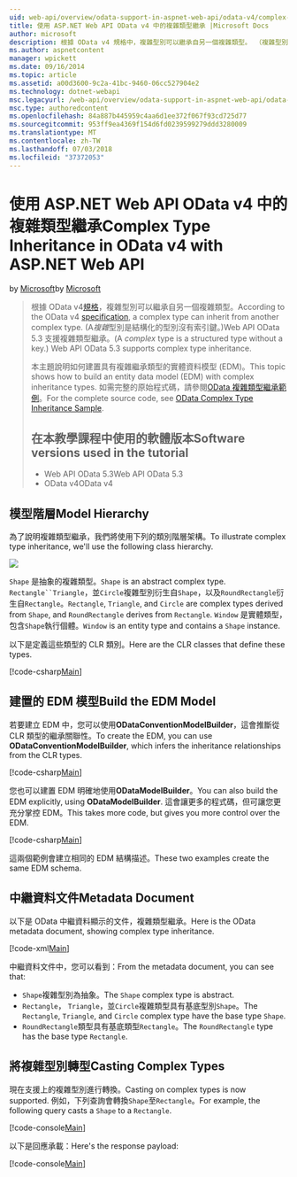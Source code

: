 ```yaml
---
uid: web-api/overview/odata-support-in-aspnet-web-api/odata-v4/complex-type-inheritance-in-odata-v4
title: 使用 ASP.NET Web API OData v4 中的複雜類型繼承 |Microsoft Docs
author: microsoft
description: 根據 OData v4 規格中，複雜型別可以繼承自另一個複雜類型。 （複雜型別是結構化的型別沒有索引鍵）。Web API...
ms.author: aspnetcontent
manager: wpickett
ms.date: 09/16/2014
ms.topic: article
ms.assetid: a00d3600-9c2a-41bc-9460-06cc527904e2
ms.technology: dotnet-webapi
msc.legacyurl: /web-api/overview/odata-support-in-aspnet-web-api/odata-v4/complex-type-inheritance-in-odata-v4
msc.type: authoredcontent
ms.openlocfilehash: 84a887b445959c4aa6d1ee372f067f93cd725d77
ms.sourcegitcommit: 953ff9ea4369f154d6fd0239599279ddd3280009
ms.translationtype: MT
ms.contentlocale: zh-TW
ms.lasthandoff: 07/03/2018
ms.locfileid: "37372053"
---
```

<a name="complex-type-inheritance-in-odata-v4-with-aspnet-web-api"></a><span data-ttu-id="eae1d-104">使用 ASP.NET Web API OData v4 中的複雜類型繼承</span><span class="sxs-lookup"><span data-stu-id="eae1d-104">Complex Type Inheritance in OData v4 with ASP.NET Web API</span></span>
====================
<span data-ttu-id="eae1d-105">by [Microsoft](https://github.com/microsoft)</span><span class="sxs-lookup"><span data-stu-id="eae1d-105">by [Microsoft](https://github.com/microsoft)</span></span>

> <span data-ttu-id="eae1d-106">根據 OData v4[規格](http://www.odata.org/documentation/odata-version-4-0/)，複雜型別可以繼承自另一個複雜類型。</span><span class="sxs-lookup"><span data-stu-id="eae1d-106">According to the OData v4 [specification](http://www.odata.org/documentation/odata-version-4-0/), a complex type can inherit from another complex type.</span></span> <span data-ttu-id="eae1d-107">(A*複雜*型別是結構化的型別沒有索引鍵。)Web API OData 5.3 支援複雜類型繼承。</span><span class="sxs-lookup"><span data-stu-id="eae1d-107">(A *complex* type is a structured type without a key.) Web API OData 5.3 supports complex type inheritance.</span></span>
> 
> <span data-ttu-id="eae1d-108">本主題說明如何建置具有複雜繼承類型的實體資料模型 (EDM)。</span><span class="sxs-lookup"><span data-stu-id="eae1d-108">This topic shows how to build an entity data model (EDM) with complex inheritance types.</span></span> <span data-ttu-id="eae1d-109">如需完整的原始程式碼，請參閱[OData 複雜類型繼承範例](http://aspnet.codeplex.com/sourcecontrol/latest#Samples/WebApi/OData/v4/ODataComplexTypeInheritanceSample/ReadMe.txt)。</span><span class="sxs-lookup"><span data-stu-id="eae1d-109">For the complete source code, see [OData Complex Type Inheritance Sample](http://aspnet.codeplex.com/sourcecontrol/latest#Samples/WebApi/OData/v4/ODataComplexTypeInheritanceSample/ReadMe.txt).</span></span>
> 
> ## <a name="software-versions-used-in-the-tutorial"></a><span data-ttu-id="eae1d-110">在本教學課程中使用的軟體版本</span><span class="sxs-lookup"><span data-stu-id="eae1d-110">Software versions used in the tutorial</span></span>
> 
> 
> - <span data-ttu-id="eae1d-111">Web API OData 5.3</span><span class="sxs-lookup"><span data-stu-id="eae1d-111">Web API OData 5.3</span></span>
> - <span data-ttu-id="eae1d-112">OData v4</span><span class="sxs-lookup"><span data-stu-id="eae1d-112">OData v4</span></span>


## <a name="model-hierarchy"></a><span data-ttu-id="eae1d-113">模型階層</span><span class="sxs-lookup"><span data-stu-id="eae1d-113">Model Hierarchy</span></span>

<span data-ttu-id="eae1d-114">為了說明複雜類型繼承，我們將使用下列的類別階層架構。</span><span class="sxs-lookup"><span data-stu-id="eae1d-114">To illustrate complex type inheritance, we'll use the following class hierarchy.</span></span>

![](complex-type-inheritance-in-odata-v4/_static/image1.png)

<span data-ttu-id="eae1d-115">`Shape` 是抽象的複雜類型。</span><span class="sxs-lookup"><span data-stu-id="eae1d-115">`Shape` is an abstract complex type.</span></span> <span data-ttu-id="eae1d-116">`Rectangle``Triangle`，並`Circle`複雜型別衍生自`Shape`，以及`RoundRectangle`衍生自`Rectangle`。</span><span class="sxs-lookup"><span data-stu-id="eae1d-116">`Rectangle`, `Triangle`, and `Circle` are complex types derived from `Shape`, and `RoundRectangle` derives from `Rectangle`.</span></span> <span data-ttu-id="eae1d-117">`Window` 是實體類型，包含`Shape`執行個體。</span><span class="sxs-lookup"><span data-stu-id="eae1d-117">`Window` is an entity type and contains a `Shape` instance.</span></span>

<span data-ttu-id="eae1d-118">以下是定義這些類型的 CLR 類別。</span><span class="sxs-lookup"><span data-stu-id="eae1d-118">Here are the CLR classes that define these types.</span></span>

[!code-csharp[Main](complex-type-inheritance-in-odata-v4/samples/sample1.cs)]

## <a name="build-the-edm-model"></a><span data-ttu-id="eae1d-119">建置的 EDM 模型</span><span class="sxs-lookup"><span data-stu-id="eae1d-119">Build the EDM Model</span></span>

<span data-ttu-id="eae1d-120">若要建立 EDM 中，您可以使用**ODataConventionModelBuilder**，這會推斷從 CLR 類型的繼承關聯性。</span><span class="sxs-lookup"><span data-stu-id="eae1d-120">To create the EDM, you can use **ODataConventionModelBuilder**, which infers the inheritance relationships from the CLR types.</span></span>

[!code-csharp[Main](complex-type-inheritance-in-odata-v4/samples/sample2.cs)]

<span data-ttu-id="eae1d-121">您也可以建置 EDM 明確地使用**ODataModelBuilder**。</span><span class="sxs-lookup"><span data-stu-id="eae1d-121">You can also build the EDM explicitly, using **ODataModelBuilder**.</span></span> <span data-ttu-id="eae1d-122">這會讓更多的程式碼，但可讓您更充分掌控 EDM。</span><span class="sxs-lookup"><span data-stu-id="eae1d-122">This takes more code, but gives you more control over the EDM.</span></span>

[!code-csharp[Main](complex-type-inheritance-in-odata-v4/samples/sample3.cs)]

<span data-ttu-id="eae1d-123">這兩個範例會建立相同的 EDM 結構描述。</span><span class="sxs-lookup"><span data-stu-id="eae1d-123">These two examples create the same EDM schema.</span></span>

## <a name="metadata-document"></a><span data-ttu-id="eae1d-124">中繼資料文件</span><span class="sxs-lookup"><span data-stu-id="eae1d-124">Metadata Document</span></span>

<span data-ttu-id="eae1d-125">以下是 OData 中繼資料顯示的文件，複雜類型繼承。</span><span class="sxs-lookup"><span data-stu-id="eae1d-125">Here is the OData metadata document, showing complex type inheritance.</span></span>

[!code-xml[Main](complex-type-inheritance-in-odata-v4/samples/sample4.xml?highlight=13,17,25,30)]

<span data-ttu-id="eae1d-126">中繼資料文件中，您可以看到：</span><span class="sxs-lookup"><span data-stu-id="eae1d-126">From the metadata document, you can see that:</span></span>

- <span data-ttu-id="eae1d-127">`Shape`複雜型別為抽象。</span><span class="sxs-lookup"><span data-stu-id="eae1d-127">The `Shape` complex type is abstract.</span></span>
- <span data-ttu-id="eae1d-128">`Rectangle`， `Triangle`，並`Circle`複雜類型具有基底型別`Shape`。</span><span class="sxs-lookup"><span data-stu-id="eae1d-128">The `Rectangle`, `Triangle`, and `Circle` complex type have the base type `Shape`.</span></span>
- <span data-ttu-id="eae1d-129">`RoundRectangle`類型具有基底類型`Rectangle`。</span><span class="sxs-lookup"><span data-stu-id="eae1d-129">The `RoundRectangle` type has the base type `Rectangle`.</span></span>

## <a name="casting-complex-types"></a><span data-ttu-id="eae1d-130">將複雜型別轉型</span><span class="sxs-lookup"><span data-stu-id="eae1d-130">Casting Complex Types</span></span>

<span data-ttu-id="eae1d-131">現在支援上的複雜型別進行轉換。</span><span class="sxs-lookup"><span data-stu-id="eae1d-131">Casting on complex types is now supported.</span></span> <span data-ttu-id="eae1d-132">例如，下列查詢會轉換`Shape`至`Rectangle`。</span><span class="sxs-lookup"><span data-stu-id="eae1d-132">For example, the following query casts a `Shape` to a `Rectangle`.</span></span>

[!code-console[Main](complex-type-inheritance-in-odata-v4/samples/sample5.cmd)]

<span data-ttu-id="eae1d-133">以下是回應承載：</span><span class="sxs-lookup"><span data-stu-id="eae1d-133">Here's the response payload:</span></span>

[!code-console[Main](complex-type-inheritance-in-odata-v4/samples/sample6.cmd)]
